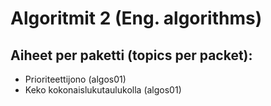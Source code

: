 # Algoritmit 2 (Eng. algorithms)

## Aiheet per paketti (topics per packet):

- Prioriteettijono (algos01)
- Keko kokonaislukutaulukolla (algos01)
